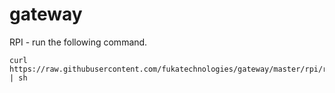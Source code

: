 # gateway
RPI - run the following command.

```run
curl https://raw.githubusercontent.com/fukatechnologies/gateway/master/rpi/run.sh | sh
```
